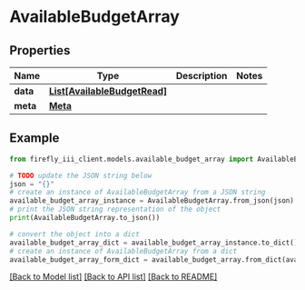 # AvailableBudgetArray


## Properties

Name | Type | Description | Notes
------------ | ------------- | ------------- | -------------
**data** | [**List[AvailableBudgetRead]**](AvailableBudgetRead.md) |  | 
**meta** | [**Meta**](Meta.md) |  | 

## Example

```python
from firefly_iii_client.models.available_budget_array import AvailableBudgetArray

# TODO update the JSON string below
json = "{}"
# create an instance of AvailableBudgetArray from a JSON string
available_budget_array_instance = AvailableBudgetArray.from_json(json)
# print the JSON string representation of the object
print(AvailableBudgetArray.to_json())

# convert the object into a dict
available_budget_array_dict = available_budget_array_instance.to_dict()
# create an instance of AvailableBudgetArray from a dict
available_budget_array_form_dict = available_budget_array.from_dict(available_budget_array_dict)
```
[[Back to Model list]](../README.md#documentation-for-models) [[Back to API list]](../README.md#documentation-for-api-endpoints) [[Back to README]](../README.md)


